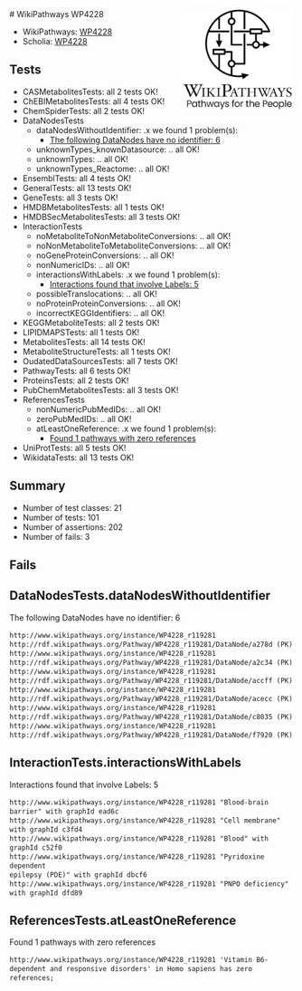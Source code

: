 <img style="float: right; width: 200px" src="../logo.png" />
# WikiPathways WP4228

* WikiPathways: [WP4228](https://identifiers.org/wikipathways:WP4228)
* Scholia: [WP4228](https://scholia.toolforge.org/wikipathways/WP4228)
## Tests
* CASMetabolitesTests: all 2 tests OK!
* ChEBIMetabolitesTests: all 4 tests OK!
* ChemSpiderTests: all 2 tests OK!
* DataNodesTests
    * dataNodesWithoutIdentifier: .x we found 1 problem(s):
        * [The following DataNodes have no identifier: 6](#d2d32fa5)
    * unknownTypes_knownDatasource: .. all OK!
    * unknownTypes: .. all OK!
    * unknownTypes_Reactome: .. all OK!
* EnsemblTests: all 4 tests OK!
* GeneralTests: all 13 tests OK!
* GeneTests: all 3 tests OK!
* HMDBMetabolitesTests: all 1 tests OK!
* HMDBSecMetabolitesTests: all 3 tests OK!
* InteractionTests
    * noMetaboliteToNonMetaboliteConversions: .. all OK!
    * noNonMetaboliteToMetaboliteConversions: .. all OK!
    * noGeneProteinConversions: .. all OK!
    * nonNumericIDs: .. all OK!
    * interactionsWithLabels: .x we found 1 problem(s):
        * [Interactions found that involve Labels: 5](#630d267c)
    * possibleTranslocations: .. all OK!
    * noProteinProteinConversions: .. all OK!
    * incorrectKEGGIdentifiers: .. all OK!
* KEGGMetaboliteTests: all 2 tests OK!
* LIPIDMAPSTests: all 1 tests OK!
* MetabolitesTests: all 14 tests OK!
* MetaboliteStructureTests: all 1 tests OK!
* OudatedDataSourcesTests: all 7 tests OK!
* PathwayTests: all 6 tests OK!
* ProteinsTests: all 2 tests OK!
* PubChemMetabolitesTests: all 3 tests OK!
* ReferencesTests
    * nonNumericPubMedIDs: .. all OK!
    * zeroPubMedIDs: .. all OK!
    * atLeastOneReference: .x we found 1 problem(s):
        * [Found 1 pathways with zero references](#35eb778e)
* UniProtTests: all 5 tests OK!
* WikidataTests: all 13 tests OK!


## Summary

* Number of test classes: 21
* Number of tests: 101
* Number of assertions: 202
* Number of fails: 3

## Fails

<a name="d2d32fa5" />

## DataNodesTests.dataNodesWithoutIdentifier

The following DataNodes have no identifier: 6
```
http://www.wikipathways.org/instance/WP4228_r119281 http://rdf.wikipathways.org/Pathway/WP4228_r119281/DataNode/a278d (PK)
http://www.wikipathways.org/instance/WP4228_r119281 http://rdf.wikipathways.org/Pathway/WP4228_r119281/DataNode/a2c34 (PK)
http://www.wikipathways.org/instance/WP4228_r119281 http://rdf.wikipathways.org/Pathway/WP4228_r119281/DataNode/accff (PK)
http://www.wikipathways.org/instance/WP4228_r119281 http://rdf.wikipathways.org/Pathway/WP4228_r119281/DataNode/acecc (PK)
http://www.wikipathways.org/instance/WP4228_r119281 http://rdf.wikipathways.org/Pathway/WP4228_r119281/DataNode/c8035 (PK)
http://www.wikipathways.org/instance/WP4228_r119281 http://rdf.wikipathways.org/Pathway/WP4228_r119281/DataNode/f7920 (PK)
```

<a name="630d267c" />

## InteractionTests.interactionsWithLabels

Interactions found that involve Labels: 5
```
http://www.wikipathways.org/instance/WP4228_r119281 "Blood-brain 
barrier" with graphId ead6c
http://www.wikipathways.org/instance/WP4228_r119281 "Cell membrane" with graphId c3fd4
http://www.wikipathways.org/instance/WP4228_r119281 "Blood" with graphId c52f0
http://www.wikipathways.org/instance/WP4228_r119281 "Pyridoxine dependent
epilepsy (PDE)" with graphId dbcf6
http://www.wikipathways.org/instance/WP4228_r119281 "PNPO deficiency" with graphId dfd89
```

<a name="35eb778e" />

## ReferencesTests.atLeastOneReference

Found 1 pathways with zero references
```
http://www.wikipathways.org/instance/WP4228_r119281 'Vitamin B6-dependent and responsive disorders' in Homo sapiens has zero references; 
```

